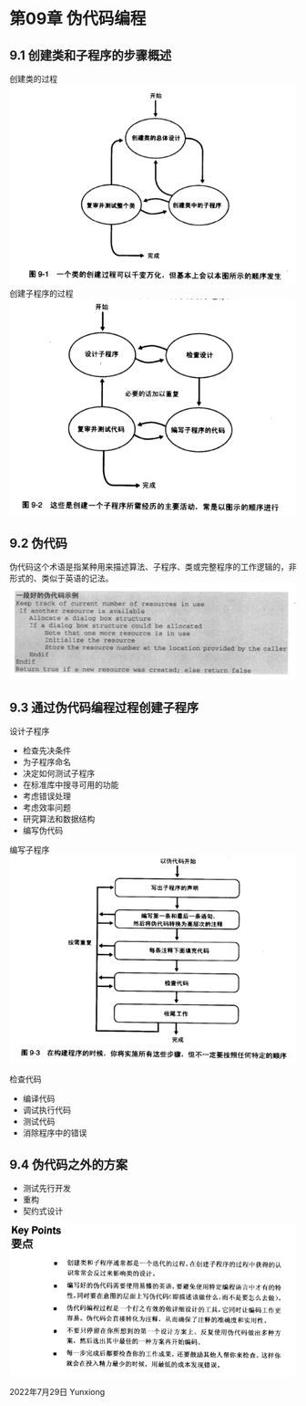 # 第09章 伪代码编程

## 9.1 创建类和子程序的步骤概述
创建类的过程
![](_assets/_file_代码大全（第二版）第09章%20伪代码编程/img-代码大全（第二版）第09章%20伪代码编程-20220729_210158149.png)
创建子程序的过程
![](_assets/_file_代码大全（第二版）第09章%20伪代码编程/img-代码大全（第二版）第09章%20伪代码编程-20220729_210251760.png)

## 9.2 伪代码
伪代码这个术语是指某种用来描述算法、子程序、类或完整程序的工作逻辑的，非形式的、类似于英语的记法。
![](_assets/_file_代码大全（第二版）第09章%20伪代码编程/img-代码大全（第二版）第09章%20伪代码编程-20220729_210432559.png)



## 9.3 通过伪代码编程过程创建子程序
设计子程序
- 检查先决条件
- 为子程序命名
- 决定如何测试子程序
- 在标准库中搜寻可用的功能
- 考虑错误处理
- 考虑效率问题
- 研究算法和数据结构
- 编写伪代码

编写子程序
![](_assets/_file_代码大全（第二版）第09章%20伪代码编程/img-代码大全（第二版）第09章%20伪代码编程-20220729_210600207.png)


检查代码
- 编译代码
- 调试执行代码
- 测试代码
- 消除程序中的错误

## 9.4 伪代码之外的方案
- 测试先行开发
- 重构
- 契约式设计

![](_assets/_file_代码大全（第二版）第09章%20伪代码编程/img-代码大全（第二版）第09章%20伪代码编程-20220729_210828527.png)

2022年7月29日
Yunxiong
